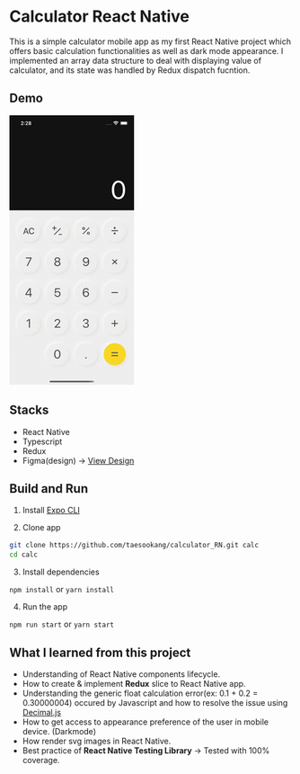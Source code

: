 # Calculator React Native

This is a simple calculator mobile app as my first React Native project which offers basic calculation functionalities as well as dark mode appearance. I implemented an array data structure to deal with displaying value of calculator, and its state was handled by Redux dispatch fucntion. 

## Demo

![alt text](demo.gif)

## Stacks

- React Native
- Typescript
- Redux
- Figma(design) -> [View Design](https://www.figma.com/file/QKTzsl9aZ5rzsu2QZ4P2zs/Calculator-Mobile?node-id=0%3A1)

## Build and Run

1. Install [Expo CLI](https://docs.expo.dev/get-started/installation/)

2. Clone app

```bash
git clone https://github.com/taesookang/calculator_RN.git calc
cd calc
```

3. Install dependencies

`npm install`
or
`yarn install`

4. Run the app

`npm run start`
or
`yarn start`

## What I learned from this project

- Understanding of React Native components lifecycle.
- How to create & implement **Redux** slice to React Native app.
- Understanding the generic float calculation error(ex: 0.1 + 0.2 = 0.30000004) occured by Javascript and how to resolve the issue using [Decimal.js](https://mikemcl.github.io/decimal.js/)
- How to get access to appearance preference of the user in mobile device. (Darkmode)
- How render svg images in React Native.
- Best practice of **React Native Testing Library** &rarr; Tested with 100% coverage.
